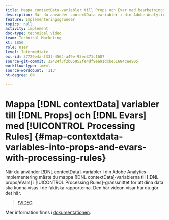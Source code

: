 ```yaml
---
title: Mappa contextData-variabler till Props och Evar med bearbetningsregler
description: När du använder contextData-variabler i din Adobe Analytics-implementering måste du mappa contextData-variablerna till props/eVars i gränssnittet för bearbetningsregler för att dina data ska visas i de faktiska rapporterna. Den här videon visar hur du gör det här.
feature: Implementeringsgrunder
topics: null
activity: implement
doc-type: technical video
team: Technical Marketing
kt: 1850
role: User
level: Intermediate
exl-id: 37729e4a-f33f-4564-a49e-95ee371c1687
source-git-commit: 32424f3f2b05952fe4df9ea91dcbe51684cee905
workflow-type: tm+mt
source-wordcount: '113'
ht-degree: 0%

---
```


# Mappa [!DNL contextData] variabler till [!DNL Props] och [!DNL Evars] med [!UICONTROL Processing Rules] {#map-contextdata-variables-into-props-and-evars-with-processing-rules}

När du använder [!DNL contextData]-variabler i din Adobe Analytics-implementering måste du mappa [!DNL contextData]-variablerna till [!DNL props/eVars] i [!UICONTROL Processing Rules]-gränssnittet för att dina data ska kunna visas i de faktiska rapporterna. Den här videon visar hur du gör det här.

>[!VIDEO](https://video.tv.adobe.com/v/26124/?quality=12)

Mer information finns i [dokumentationen](https://marketing.adobe.com/resources/help/en_US/reference/processing_rules.html).

